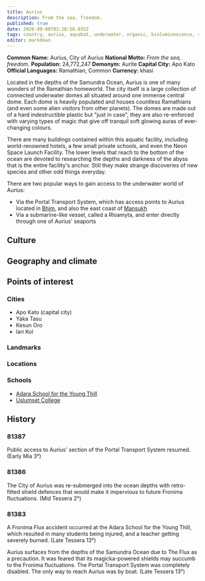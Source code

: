 ```yaml
---
title: Aurius
description: From the sea, freedom.
published: true
date: 2020-09-06T03:20:56.035Z
tags: country, aurius, aquabat, underwater, organic, bioluminescence, sophisticated, commerce,aura, trendy, beautiful, tranquil, atlantis
editor: markdown
---
```


**Common Name:** Aurius, City of Aurius 
**National Motto:** *From the sea, freedom.*
**Population:** 24,772,247
**Demonym:** Aurite
**Capital City:** Apo Kato
**Official Languages:**	Ramathian, Common
**Currency:** khasi

Located in the depths of the Samundra Ocean, Aurius is one of many wonders of the Ramathian homeworld. The city itself is a large collection of connected underwater domes all situated around one immense central dome. Each dome is heavily populated and houses countless Ramathians (and even some alien visitors from other planets). The domes are made out of a hard indestructible plastic but "just in case", they are also re-enforced with varying types of magic that give off tranquil soft glowing auras of ever-changing colours.

There are many buildings contained within this aquatic facility, including world-renowned hotels, a few small private schools, and even the Neon Space Launch Facility. The lower levels that reach to the bottom of the ocean are devoted to researching the depths and darkness of the abyss that is the entire facility's anchor. Still they make strange discoveries of new species and other odd things everyday.

There are two popular ways to gain access to the underwater world of Aurius:

- Via the Portal Transport System, which has access points to Aurius located in [Bhim](/countries/bhim), and also the east coast of [Mansukh](/countries/mansukh)
- Via a submarine-like vessel, called a Rloamyta, and enter directly through one of Aurius' seaports

## Culture

## Geography and climate

## Points of interest

### Cities

- Apo Kato (capital city)
- Yaka Tasu
- Kesun Oro
- Iari Kol

### Landmarks

### Locations

### Schools

- [Adara School for the Young Thill](/schools/adara-school-for-the-young-thill)
- [Uslumset College](/schools/uslumset-college)

## History

### 81387
Public access to Aurius' section of the Portal Transport System resumed. (Early Mia 3°)

### 81386
The City of Aurius was re-submerged into the ocean depths with retro-fitted shield defences that would make it impervious to future Fronima fluctuations. (Mid Tessera 2°)

### 81383
A Fronima Flux accident occurred at the Adara School for the Young Thill, which resulted in many students being injured, and a teacher getting severely burned. (Late Tessera 13°)

Aurius surfaces from the depths of the Samundra Ocean due to The Flux as a precaution. It was feared that its magicka-powered shields may succumb to the Fronima fluctuations. The Portal Transport System was completely disabled. The only way to reach Aurius was by boat. (Late Tessera 13°)